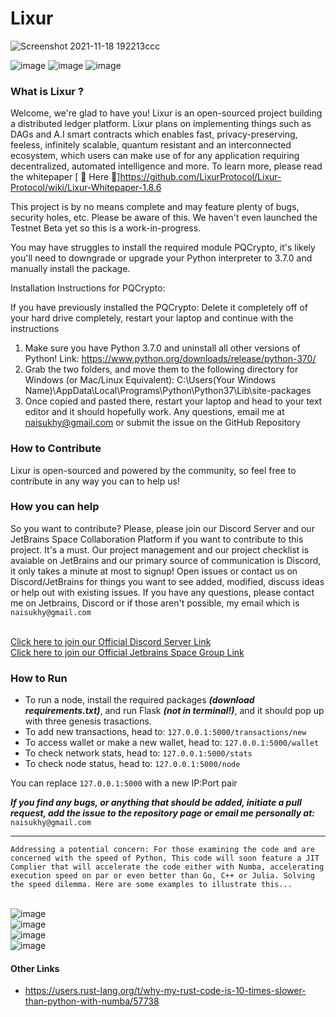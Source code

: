 # Lixur

![Screenshot 2021-11-18 192213ccc](https://user-images.githubusercontent.com/87288707/155904619-8dca0af8-4e9f-433f-8c2e-60e7b0e97a64.jpg)

![image](https://user-images.githubusercontent.com/87288707/155904797-03df3651-ea9d-40e9-9998-14726876519b.png) ![image](https://img.shields.io/badge/State-Testnet%20Beta%20Under%20Construction-informational) ![image](https://img.shields.io/badge/Python-3.7.0-blueviolet)

### What is Lixur ?
Welcome, we're glad to have you! Lixur is an open-sourced project building a distributed ledger platform. Lixur plans on implementing things such as DAGs and A.I smart contracts which enables fast, privacy-preserving, feeless, infinitely scalable, quantum resistant and an interconnected ecosystem, which users can make use of for any application requiring decentralized, automated intelligence and more. To learn more, please read the whitepaper [ 📖 Here 📖]https://github.com/LixurProtocol/Lixur-Protocol/wiki/Lixur-Whitepaper-1.8.6

This project is by no means complete and may feature plenty of bugs, security holes, etc. Please be aware of this. We haven't even launched the Testnet Beta yet so this is a work-in-progress.

You may have struggles to install the required module PQCrypto, it's likely you'll need to downgrade or upgrade your Python interpreter to 3.7.0 and manually install the package. 

Installation Instructions for PQCrypto: 

If you have previously installed the PQCrypto: Delete it completely off of your hard drive completely, restart your laptop and continue with the instructions
1. Make sure you have Python 3.7.0 and uninstall all other versions of Python! Link: https://www.python.org/downloads/release/python-370/
2. Grab the two folders, and move them to the following directory for Windows (or Mac/Linux Equivalent): 
C:\Users\(Your Windows Name)\AppData\Local\Programs\Python\Python37\Lib\site-packages
3. Once copied and pasted there, restart your laptop and head to your text editor and it should hopefully work.
Any questions, email me at naisukhy@gmail.com or submit the issue on the GitHub Repository

### How to Contribute

Lixur is open-sourced and powered by the community, so feel free to contribute in any way you can to help us!

### How you can help

So you want to contribute? Please, please join our Discord Server and our JetBrains Space Collaboration Platform if you want to contribute to this project. It's a must. Our project management and our project checklist is avaiable on JetBrains and our primary source of communication is Discord, it only takes a minute at most to signup! Open issues or contact us on Discord/JetBrains for things you want to see added, modified, discuss ideas or help out with existing issues. If you have any questions, please contact me on Jetbrains, Discord or if those aren't possible, my email which is `naisukhy@gmail.com`
    
<br> [Click here to join our Official Discord Server Link](https://discord.gg/HCRAQHKGeG)
<br> [Click here to join our Official Jetbrains Space Group Link](https://lixur.jetbrains.space/oauth/auth/invite/4bf814e7091de971b3c9fde59b99eb63)

### How to Run
* To run a node, install the required packages ***(download requirements.txt)***, and run Flask ***(not in terminal!)***, and it should pop up with three genesis trasactions.
* To add new transactions, head to: `127.0.0.1:5000/transactions/new`
* To access wallet or make a new wallet, head to: `127.0.0.1:5000/wallet`
* To check network stats, head to: `127.0.0.1:5000/stats`
* To check node status, head to: `127.0.0.1:5000/node`

You can replace `127.0.0.1:5000` with a new IP:Port pair

***If you find any bugs, or anything that should be added, initiate a pull request, add the issue to the repository page or email me personally at:*** `naisukhy@gmail.com`

---

``Addressing a potential concern: For those examining the code and are concerned with the speed of Python, This code will soon feature a JIT Complier that will accelerate the code either with Numba, accelerating execution speed on par or even better than Go, C++ or Julia. Solving the speed dilemma. Here are some examples to illustrate this...``

<br> ![image](https://user-images.githubusercontent.com/87288707/155394541-28719860-ac4e-4db8-97d4-c7c2980cb273.png)
<br> ![image](https://user-images.githubusercontent.com/87288707/155394794-6cd735c6-93ea-41fc-abb3-844f90c60162.png)
<br> ![image](https://user-images.githubusercontent.com/87288707/155395059-717c2782-cd2c-4974-bcc5-7c718c9a4561.png)
<br> ![image](https://user-images.githubusercontent.com/87288707/155395258-632c6132-cb67-43b9-9d6c-c7021bdd2b17.png)

#### Other Links
* https://users.rust-lang.org/t/why-my-rust-code-is-10-times-slower-than-python-with-numba/57738
